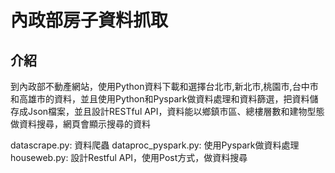 # 內政部房子資料抓取

## 介紹
到內政部不動產網站，使用Python資料下載和選擇台北市,新北市,桃園市,台中市和高雄市的資料，並且使用Python和Pyspark做資料處理和資料篩選，把資料儲存成Json檔案，並且設計RESTful API，資料能以鄉鎮市區、總樓層數和建物型態做資料搜尋，網頁會顯示搜尋的資料

datascrape.py: 資料爬蟲
dataproc_pyspark.py: 使用Pyspark做資料處理
houseweb.py: 設計Restful API，使用Post方式，做資料搜尋
